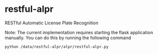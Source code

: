 # restful-alpr
RESTful Automatic License Plate Recognition


Note:
The current implementation requires starting the flask application manually. You can do this by running the following command
```
python /data/restful-alpr/alpr/restful-alpr.py
```
